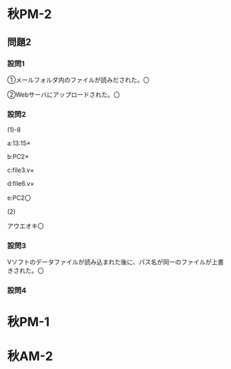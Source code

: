 # 秋PM-2

## 問題2

### 設問1

①メールフォルダ内のファイルが読みだされた。〇

②Webサーバにアップロードされた。〇

### 設問2

(1)-8

a:13:15×

b:PC2×

c:file3.v×

d:file6.v×

e:PC2〇

(2)

アウエオキ〇

### 設問3

Vソフトのデータファイルが読み込まれた後に、パス名が同一のファイルが上書きされた。〇

### 設問4



# 秋PM-1





# 秋AM-2

